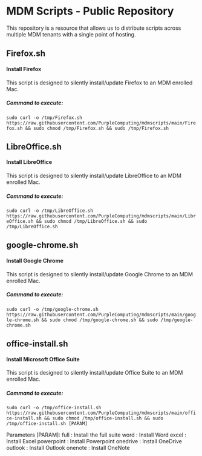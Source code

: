 # MDM Scripts - Public Repository

This repository is a resource that allows us to distribute scripts across multiple MDM tenants with a single point of hosting.

## Firefox.sh
#### Install Firefox
This script is designed to silently install/update Firefox to an MDM enrolled Mac.
##### Command to execute:
`sudo curl -o /tmp/Firefox.sh https://raw.githubusercontent.com/PurpleComputing/mdmscripts/main/Firefox.sh && sudo chmod /tmp/Firefox.sh && sudo /tmp/Firefox.sh`

## LibreOffice.sh
#### Install LibreOffice
This script is designed to silently install/update LibreOffice to an MDM enrolled Mac.
##### Command to execute:
`sudo curl -o /tmp/LibreOffice.sh https://raw.githubusercontent.com/PurpleComputing/mdmscripts/main/LibreOffice.sh && sudo chmod /tmp/LibreOffice.sh && sudo /tmp/LibreOffice.sh`

## google-chrome.sh
#### Install Google Chrome
This script is designed to silently install/update Google Chrome to an MDM enrolled Mac.
##### Command to execute:
`sudo curl -o /tmp/google-chrome.sh https://raw.githubusercontent.com/PurpleComputing/mdmscripts/main/google-chrome.sh && sudo chmod /tmp/google-chrome.sh && sudo /tmp/google-chrome.sh`

## office-install.sh
#### Install Microsoft Office Suite
This script is designed to silently install/update Office Suite to an MDM enrolled Mac.
##### Command to execute:
`sudo curl -o /tmp/office-install.sh https://raw.githubusercontent.com/PurpleComputing/mdmscripts/main/office-install.sh && sudo chmod /tmp/office-install.sh && sudo /tmp/office-install.sh [PARAM]`

Parameters [PARAM]:
 full : Install the full suite
 word : Install Word
 excel : Install Excel
 powerpoint : Install Powerpoint
 onedrive : Install OneDrive
 outlook : Install Outlook
 onenote : Install OneNote
